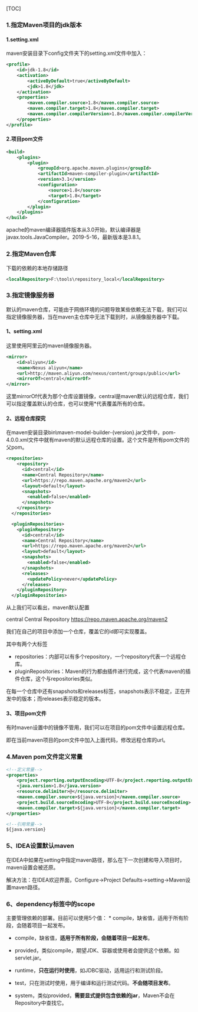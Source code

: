 [TOC]



### 1.指定Maven项目的jdk版本

#### 1.setting.xml

maven安装目录下config文件夹下的setting.xml文件中加入：

~~~ xml
<profile>    
    <id>jdk-1.8</id>    
    <activation>    
        <activeByDefault>true</activeByDefault>    
        <jdk>1.8</jdk>    
    </activation>    
    <properties>    
        <maven.compiler.source>1.8</maven.compiler.source>    
        <maven.compiler.target>1.8</maven.compiler.target>    
        <maven.compiler.compilerVersion>1.8</maven.compiler.compilerVersion>    
    </properties>    
</profile>
~~~



#### 2.项目pom文件

~~~ xml
<build>
    <plugins>
        <plugin>
            <groupId>org.apache.maven.plugins</groupId>
            <artifactId>maven-compiler-plugin</artifactId>
            <version>3.1</version>
            <configuration>
                <source>1.8</source>
                <target>1.8</target>
            </configuration>
        </plugin>
    </plugins>
</build>

~~~



apache的maven编译器插件版本从3.0开始，默认编译器是javax.tools.JavaCompiler。2019-5-16，最新版本是3.8.1。



### 2.指定Maven仓库

下载的依赖的本地存储路径

~~~ xml
<localRepository>F:\tools\repository_local</localRepository>
~~~



### 3.指定镜像服务器

默认的maven仓库，可能由于网络环境的问题导致某些依赖无法下载，我们可以指定镜像服务器，当在maven主仓库中无法下载到时，从镜像服务器中下载。

#### 1、setting.xml

这里使用阿里云的maven镜像服务器。

~~~ xml
<mirror>
    <id>aliyun</id>
    <name>Nexus aliyun</name>
    <url>http://maven.aliyun.com/nexus/content/groups/public</url>
    <mirrorOf>central</mirrorOf>
</mirror>
~~~

这里mirrorOf代表为那个仓库设置镜像，central是maven默认的远程仓库，我们可以指定覆盖默认的仓库，也可以使用*代表覆盖所有的仓库。



#### 2、远程仓库探究

在maven安装目录bin\maven-model-builder-{version}.jar文件中，pom-4.0.0.xml文件中就有maven的默认远程仓库的设置。这个文件是所有pom文件的父pom。

~~~ xml
<repositories>
    <repository>
      <id>central</id>
      <name>Central Repository</name>
      <url>https://repo.maven.apache.org/maven2</url>
      <layout>default</layout>
      <snapshots>
        <enabled>false</enabled>
      </snapshots>
    </repository>
  </repositories>

  <pluginRepositories>
    <pluginRepository>
      <id>central</id>
      <name>Central Repository</name>
      <url>https://repo.maven.apache.org/maven2</url>
      <layout>default</layout>
      <snapshots>
        <enabled>false</enabled>
      </snapshots>
      <releases>
        <updatePolicy>never</updatePolicy>
      </releases>
    </pluginRepository>
  </pluginRepositories>
~~~

从上我们可以看出，maven默认配置

<id>central</id>
<name>Central Repository</name>
<url>https://repo.maven.apache.org/maven2</url>

我们在自己的项目中添加一个仓库，覆盖它的id即可实现覆盖。



其中有两个大标签

- repositories：内部可以有多个repository，一个repository代表一个远程仓库。
- pluginRepositories：Maven的行为都由插件进行完成，这个代表maven的插件仓库，这个与repositories类似。



在每一个仓库中还有snapshots和releases标签，snapshots表示不稳定，正在开发中的版本；而releases表示稳定的版本。



#### 3、项目pom文件

有时maven设置中的镜像不管用，我们可以在项目的pom文件中设置远程仓库。

即在当前maven项目的pom文件中加入上面代码，修改远程仓库的url。



### 4.Maven pom文件定义常量

~~~ xml
<!--定义常量-->
<properties>
    <project.reporting.outputEncoding>UTF-8</project.reporting.outputEncoding>
    <java.version>1.8</java.version>
    <resource.delimiter>@</resource.delimiter>
    <maven.compiler.source>${java.version}</maven.compiler.source>
    <project.build.sourceEncoding>UTF-8</project.build.sourceEncoding>
    <maven.compiler.target>${java.version}</maven.compiler.target>
</properties>

<!--引用常量-->
${java.version}

~~~



### 5、IDEA设置默认maven

在IDEA中如果在setting中指定maven路径，那么在下一次创建和导入项目时，maven设置会被还原。

解决方法：在IDEA欢迎界面，Configure->Project Defaults->setting->Maven设置maven路径。



### 6、dependency标签中的scope

主要管理依赖的部署。目前<scope>可以使用5个值： * compile，缺省值，适用于所有阶段，会随着项目一起发布。 

* compile，缺省值，**适用于所有阶段，会随着项目一起发布**。 

* provided，类似compile，期望JDK、容器或使用者会提供这个依赖。如servlet.jar。 
* runtime，**只在运行时使用**，如JDBC驱动，适用运行和测试阶段。 
* test，只在测试时使用，用于编译和运行测试代码。**不会随项目发布**。 
* system，类似provided，**需要显式提供包含依赖的jar**，Maven不会在Repository中查找它。 


